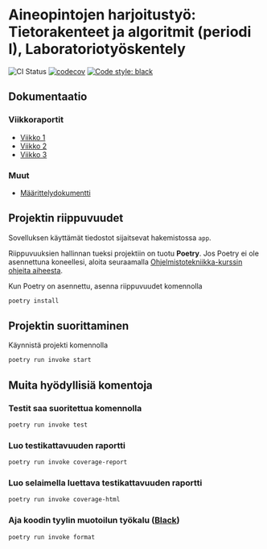 # Aineopintojen harjoitustyö: Tietorakenteet ja algoritmit (periodi I), Laboratoriotyöskentely

![CI Status](https://github.com/tuukkalai/tiralabra/workflows/CI/badge.svg)
[![codecov](https://codecov.io/gh/tuukkalai/tiralabra/branch/main/graph/badge.svg?token=0USONHIIIX)](https://codecov.io/gh/tuukkalai/tiralabra)
[![Code style: black](https://img.shields.io/badge/code%20style-black-000000.svg)](https://github.com/psf/black)

## Dokumentaatio

### Viikkoraportit

- [Viikko 1](https://github.com/tuukkalai/tiralabra/blob/main/dokumentaatio/viikkoraportit/viikko1.md)
- [Viikko 2](https://github.com/tuukkalai/tiralabra/blob/main/dokumentaatio/viikkoraportit/viikko2.md)
- [Viikko 3](https://github.com/tuukkalai/tiralabra/blob/main/dokumentaatio/viikkoraportit/viikko3.md)

### Muut

- [Määrittelydokumentti](https://github.com/tuukkalai/tiralabra/blob/main/dokumentaatio/maarittelydokumentti.md)

## Projektin riippuvuudet

Sovelluksen käyttämät tiedostot sijaitsevat hakemistossa `app`.

Riippuvuuksien hallinnan tueksi projektiin on tuotu **Poetry**. Jos Poetry ei ole asennettuna koneellesi, aloita seuraamalla [Ohjelmistotekniikka-kurssin ohjeita aiheesta](https://ohjelmistotekniikka-hy.github.io/python/viikko2#poetry-ja-riippuvuuksien-hallinta).

Kun Poetry on asennettu, asenna riippuvuudet komennolla

```sh
poetry install
```

## Projektin suorittaminen

Käynnistä projekti komennolla

```sh
poetry run invoke start
```

## Muita hyödyllisiä komentoja

### Testit saa suoritettua komennolla

```sh
poetry run invoke test
```

### Luo testikattavuuden raportti

```sh
poetry run invoke coverage-report
```

### Luo selaimella luettava testikattavuuden raportti

```sh
poetry run invoke coverage-html
```

### Aja koodin tyylin muotoilun työkalu ([Black](https://black.readthedocs.io/en/stable/index.html))

```sh
poetry run invoke format
```
